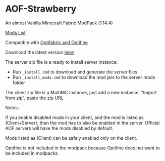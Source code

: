 # AOF-Strawberry

An almost Vanilla Minecraft Fabric ModPack (1.14.4)

[Mods List](https://github.com/AllOfFabric/AOF-Strawberry/wiki/AOF-Strawberry-2.4.0)

Compatible with [Optifabric and Optifine](https://github.com/modmuss50/OptiFabric)

Download the latest version [here](https://github.com/AllOfFabric/AOF-Strawberry/releases/latest)

The server zip file is a ready to install server instance:

- Run `_install.cmd` to download and generate the server files
- Run `_install_mods.cmd` to download the mod jars to the server mods folder

The client zip file is a MultiMC instance, just add a new instance, "Import from zip", paste the zip URL

Notes:

If you enable disabled mods in your client, and the mod is listed as (Client+Server), then the mod has to also be enabled in the server. Official AOF servers will have the mods disabled by default.

Mods listed as (Client) can be safely enabled only on the client.

Optifine is not included in the modpack because Optifine does not want to be included in modpacks.
